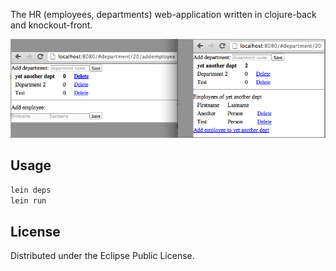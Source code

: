 The HR (employees, departments) web-application written in clojure-back and knockout-front. 

![preview](http://github.com/janneri/hr-clojure-knockout/raw/master/hr-clojure-ui.png)

## Usage

```bash
lein deps
lein run
```

## License

Distributed under the Eclipse Public License.

